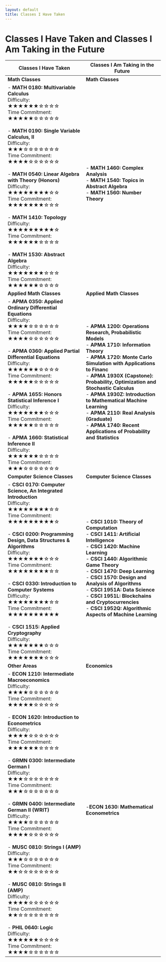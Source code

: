 ```yaml
---
layout: default
title: Classes I Have Taken
---
```


# Classes I Have Taken and Classes I Am Taking in the Future

| Classes I Have Taken | Classes I Am Taking in the Future |
|----------------------|-----------------------------------|
| **Math Classes**     | **Math Classes**                  |
| - **MATH 0180: Multivariable Calculus**<br>  Difficulty: ★★★★★★☆☆☆☆<br> Time Commitment: ★★★★★☆☆☆☆☆<br><br>- **MATH 0190: Single Variable Calculus, II**<br> Difficulty: ★★★☆☆☆☆☆☆☆<br> Time Commitment: ★★★★☆☆☆☆☆☆<br><br>- **MATH 0540: Linear Algebra with Theory (Honors)**<br> Difficulty: ★★★★★★★★☆☆<br> Time Commitment: ★★★★★★★☆☆☆<br><br>- **MATH 1410: Topology**<br> Difficulty: ★★★★★★★★★☆<br> Time Commitment: ★★★★★★☆☆☆☆<br><br>- **MATH 1530: Abstract Algebra**<br> Difficulty: ★★★★★★★☆☆☆<br> Time Commitment: ★★★★★★☆☆☆☆<br> | - **MATH 1460: Complex Analysis**<br>- **MATH 1540: Topics in Abstract Algebra**<br>- **MATH 1560: Number Theory**<br><br> |
| **Applied Math Classes** | **Applied Math Classes** |
| - **APMA 0350: Applied Ordinary Differential Equations**<br> Difficulty: ★★★★☆☆☆☆☆☆<br> Time Commitment: ★★★★☆☆☆☆☆☆<br><br>- **APMA 0360: Applied Partial Differential Equations**<br> Difficulty: ★★★★★★☆☆☆☆<br> Time Commitment: ★★★★★☆☆☆☆☆<br><br>- **APMA 1655: Honors Statistical Inference I**<br> Difficulty: ★★★★★★★☆☆☆<br> Time Commitment: ★★★★★☆☆☆☆☆<br><br>- **APMA 1660: Statistical Inference II**<br> Difficulty: ★★★★★★☆☆☆☆<br> Time Commitment: ★★★☆☆☆☆☆☆☆<br> | - **APMA 1200: Operations Research, Probabilistic Models**<br>- **APMA 1710: Information Theory**<br>- **APMA 1720: Monte Carlo Simulation with Applications to Financ**<br>- **APMA 1930X (Capstone): Probability, Optimization and Stochastic Calculus**<br>- **APMA 1930Z: Introduction to Mathematical Machine Learning**<br>- **APMA 2110: Real Analysis (Graduate)**<br>- **APMA 1740: Recent Applications of Probability and Statistics**<br><br> |
| **Computer Science Classes** | **Computer Science Classes** |
| - **CSCI 0170: Computer Science, An Integrated Introduction**<br> Difficulty: ★★★★★★★★☆☆<br> Time Commitment: ★★★★★★★★★☆<br><br>- **CSCI 0200: Programming Design, Data Structures & Algorithms**<br> Difficulty: ★★★★★★★☆☆☆<br> Time Commitment: ★★★★★★★★☆☆<br><br>- **CSCI 0330: Introduction to Computer Systems**<br> Difficulty: ★★★★★★★★☆☆<br> Time Commitment: ★★★★★★★★★★<br><br>- **CSCI 1515: Applied Cryptography**<br> Difficulty: ★★★★★★★☆☆☆<br> Time Commitment: ★★★★★★★☆☆☆<br> | - **CSCI 1010: Theory of Computation**<br>- **CSCI 1411: Artificial Intelligence**<br>- **CSCI 1420: Machine Learning**<br>- **CSCI 1440: Algorithmic Game Theory**<br>- **CSCI 1470: Deep Learning**<br>- **CSCI 1570: Design and Analysis of Algorithms**<br>- **CSCI 1951A: Data Science**<br>- **CSCI 1951L: Blockchains and Cryptocurrencies**<br>- **CSCI 1952Q: Algorithmic Aspects of Machine Learning**<br><br> |
| **Other Areas** | **Economics** |
| - **ECON 1210: Intermediate Macroeconomics**<br> Difficulty: ★★★★☆☆☆☆☆☆<br> Time Commitment: ★★★★★☆☆☆☆☆<br><br>- **ECON 1620: Introduction to Econometrics**<br> Difficulty: ★★★★☆☆☆☆☆☆<br> Time Commitment: ★★★★★★☆☆☆☆<br><br>- **GRMN 0300: Intermediate German I**<br> Difficulty: ★★★☆☆☆☆☆☆☆<br> Time Commitment: ★★★☆☆☆☆☆☆☆<br><br>- **GRMN 0400: Intermediate German II (WRIT)**<br> Difficulty: ★★★★☆☆☆☆☆☆<br> Time Commitment: ★★★★☆☆☆☆☆☆<br><br>- **MUSC 0810: Strings I (AMP)**<br> Difficulty: ★★★☆☆☆☆☆☆☆<br> Time Commitment: ★★☆☆☆☆☆☆☆☆<br><br>- **MUSC 0810: Strings II (AMP)**<br> Difficulty: ★★★★☆☆☆☆☆☆<br> Time Commitment: ★★☆☆☆☆☆☆☆☆<br><br>- **PHIL 0640: Logic**<br> Difficulty: ★★★★★★☆☆☆☆<br> Time Commitment: ★★★★☆☆☆☆☆☆<br> | -**ECON 1630: Mathematical Econometrics**<br><br> |
